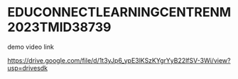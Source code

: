# EDUCONNECTLEARNINGCENTRENM2023TMID38739

demo video link

https://drive.google.com/file/d/1t3yJp6_ypE3lKSzKYgrYyB22lfSV-3Wi/view?usp=drivesdk
